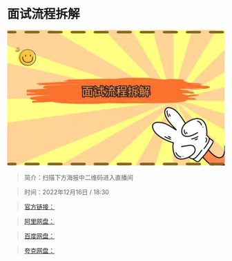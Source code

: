 # 面试流程拆解

![img](../../assets/9f7c1cca98a4414e89998f111d1f1499.jpg)

> 简介：扫描下方海报中二维码进入直播间

> 时间：2022年12月16日 / 18:30

> [官方链接：]()

> [阿里网盘：]()

> [百度网盘：]()

> [夸克网盘：]()
